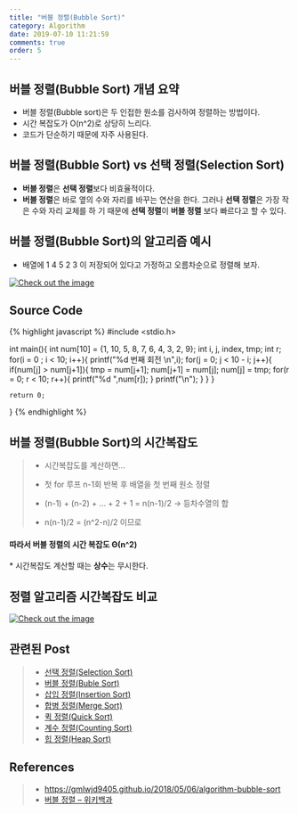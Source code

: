 ```yaml
---
title: "버블 정렬(Bubble Sort)"
category: Algorithm
date: 2019-07-10 11:21:59
comments: true
order: 5
---
```


## 버블 정렬(Bubble Sort) 개념 요약
* 버블 정렬(Bubble sort)은 두 인접한 원소를 검사하여 정렬하는 방법이다.
* 시간 복잡도가 O(n^2)로 상당히 느리다.
* 코드가 단순하기 때문에 자주 사용된다.

## 버블 정렬(Bubble  Sort) vs 선택 정렬(Selection Sort)
* <strong>버블 정렬</strong>은 <strong>선택 정렬</strong>보다 비효율적이다.
* <strong>버블 정렬</strong>은 바로 옆의 수와 자리를 바꾸는 연산을 한다. 그러나 <strong>선택 정렬</strong>은 가장 작은 수와 자리 교체를 하 기 때문에 <strong>선택 정렬</strong>이 <strong>버블 정렬</strong> 보다 빠르다고 할 수 있다.


## 버블 정렬(Bubble Sort)의 알고리즘 예시

 * 배열에 1 4 5 2 3 이 저장되어 있다고 가정하고 오름차순으로 정렬해 보자.


<a href="{{ site.baseurl }}{{ site.algorithm_img }}/sort/bubblesort.JPG" data-lightbox="falcon9-large" data-title="Check out the image">
  <img src="{{ site.baseurl }}{{ site.algorithm_img }}/sort/bubblesort.JPG" title="Check out the image">
</a>

## Source Code
{% highlight javascript %}
#include <stdio.h>

int main(){
	int num[10] = {1, 10, 5, 8, 7, 6, 4, 3, 2, 9};
	int i, j, index, tmp;
	int r;
	for(i = 0 ; i < 10; i++){
		printf("%d 번째 회전 \n",i);
		for(j = 0; j < 10 - i; j++){
			if(num[j] > num[j+1]){
				tmp = num[j+1];
				num[j+1] = num[j];
				num[j] = tmp;
				for(r = 0; r < 10; r++){
					printf("%d ",num[r]);
				}
				printf("\n");
			}
		}
	}

	return 0;
}
{% endhighlight %}


## 버블 정렬(Bubble  Sort)의 시간복잡도
> 
> * 시간복잡도를 계산하면...
> * 첫 for 루프 n-1회 반복 후 배열을 첫 번째 원소 정렬
> * (n-1) + (n-2) + ... + 2 + 1 = n(n-1)/2 -> 등차수열의 합
> 
> 
> * n(n-1)/2 = (n^2-n)/2 이므로 
<h4>따라서 버블 정렬의 시간 복잡도 Θ(n^2)</h4>
  * 시간복잡도 계산할 때는 <strong>상수</strong>는 무시한다.


## 정렬 알고리즘 시간복잡도 비교
<a href="{{ site.baseurl }}{{ site.algorithm_img }}/sort/sorting_bigo_comp.JPG" data-lightbox="falcon9-large" data-title="Check out the image">
  <img src="{{ site.baseurl }}{{ site.algorithm_img }}/sort/sorting_bigo_comp.JPG" title="Check out the image">
</a>


## 관련된 Post
> * <a href="{{ site.baseurl }}/Algorithm/2019-07-09-algorithm-selectionsort">선택 정렬(Selection Sort)<a>
> * <a href="{{ site.baseurl }}/Algorithm/2019-07-10-algorithm-bubblesort">버블 정렬(Buble Sort)<a>
> * <a href="{{ site.baseurl }}/Algorithm/2019-07-10-algorithm-insertionsort">삽입 정렬(Insertion Sort)<a>
> * <a href="{{ site.baseurl }}/Algorithm/2019-07-10-algorithm-mergesort">합병 정렬(Merge Sort)<a>
> * <a href="{{ site.baseurl }}/Algorithm/2019-07-10-algorithm-quicksort">퀵 정렬(Quick Sort)<a>
> * <a href="{{ site.baseurl }}/Algorithm/2019-07-17-algorithm-countingsort">계수 정렬(Counting Sort)<a>
> * <a href="{{ site.baseurl }}/Algorithm/2019-07-17-algorithm-heapsort">힙 정렬(Heap Sort)<a>



## References
> * <a href="https://gmlwjd9405.github.io/2018/05/06/algorithm-bubble-sort.html">https://gmlwjd9405.github.io/2018/05/06/algorithm-bubble-sort<a>
> * <a href="https://ko.wikipedia.org/wiki/%EA%B1%B0%ED%92%88_%EC%A0%95%EB%A0%AC">버블 정렬 – 위키백과<a>